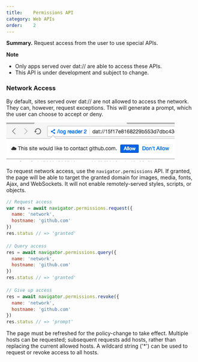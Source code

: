 ```yaml
---
title:    Permissions API
category: Web APIs
order:    2
---
```


<div class="card">
  <p><strong>Summary.</strong> Request access from the user to use special APIs.</p>
</div>

**Note**

- Only apps served over dat:// are able to access these APIs.
- <i class="fa fa-flask"></i> This API is under development and subject to change.

### Network Access

By default, sites served over dat:// are not allowed to access the network.
They can, however, request exceptions.
This will generate a prompt, which the user can choose to accept or deny.

<img class="bordered" src="/img/screenshot-network-permission-request.png">

To request network access, use the `navigator.permissions` API.
If granted, the page will be able to target the granted domain for images, media, fonts, Ajax, and WebSockets.
It will not enable remotely-served styles, scripts, or objects.

```js
// Request access
var res = await navigator.permissions.request({ 
  name: 'network',
  hostname: 'github.com'
})
res.status // => 'granted'

// Query access
res = await navigator.permissions.query({ 
  name: 'network',
  hostname: 'github.com'
})
res.status // => 'granted'

// Give up access
res = await navigator.permissions.revoke({ 
  name: 'network',
  hostname: 'github.com'
})
res.status // => 'prompt'
```

The page must be refreshed for the policy-change to take effect.
Multiple hosts can be requested; subsequent requests add hosts, rather than replacing the current allowed hosts.
A wildcard string ('*') can be used to request or revoke access to all hosts.